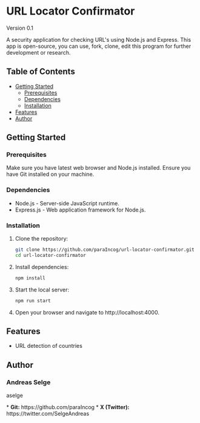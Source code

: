 # URL Locator Confirmator
Version 0.1

A security application for checking URL's using Node.js and Express. This app is open-source, you can use, fork, clone, edit this program for further development or research.

## Table of Contents
- [Getting Started](#getting-started)
  - [Prerequisites](#prerequisites)
  - [Dependencies](#dependencies)
  - [Installation](#installation)
- [Features](#features)
- [Author](#author)

## Getting Started

### Prerequisites
Make sure you have latest web browser and Node.js installed. Ensure you have Git installed on your machine.

### Dependencies
* Node.js - Server-side JavaScript runtime.
* Express.js - Web application framework for Node.js.

### Installation

1. Clone the repository:
   ```bash
   git clone https://github.com/paraIncog/url-locator-confirmator.git
   cd url-locator-confirmator
2. Install dependencies:
    ```bash
    npm install
3. Start the local server:
    ```bash
    npm run start
4. Open your browser and navigate to http://localhost:4000.

## Features
* URL detection of countries

## Author

### Andreas Selge

<p>aselge</p>
* <b>Git:</b> https://github.com/paraIncog
* <b>X (Twitter):</b> https://twitter.com/SelgeAndreas